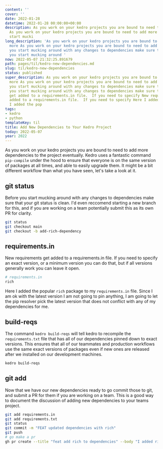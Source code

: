 ```yaml
---
content: ''
cover: ''
date: 2022-01-28
datetime: 2022-01-28 00:00:00+00:00
description: As you work on your kedro projects you are bound to need to add more
  As you work on your kedro projects you are bound to need to add more Before you
  start mucki
long_description: 'As you work on your kedro projects you are bound to need to add
  more As you work on your kedro projects you are bound to need to add more Before
  you start mucking around with any changes to dependencies make sure that Before
  you start mucking around '
now: 2022-05-07 21:32:25.891679
path: pages/til/kedro-new-dependencies.md
slug: til/kedro-new-dependencies
status: published
super_description: As you work on your kedro projects you are bound to need to add
  more As you work on your kedro projects you are bound to need to add more Before
  you start mucking around with any changes to dependencies make sure that Before
  you start mucking around with any changes to dependencies make sure that New requirements
  get added to a requirements.in file.  If you need to specify New requirements get
  added to a requirements.in file.  If you need to specify Here I added the popular  Here
  I added the pop
tags:
- kedro
- python
templateKey: til
title: Add New Dependencies to Your Kedro Project
today: 2022-05-07
year: 2022
---
```


As you work on your kedro projects you are bound to need to add more
dependencies to the project eventually.  Kedro uses a fantastic command
`pip-compile` under the hood to ensure that everyone is on the same version of
packages at all times, and able to easily upgrade them.  It might be a bit
different workflow than what you have seen, let's take a look at it.

## git status

Before you start mucking around with any changes to dependencies make sure that
your git status is clean.  I'd even reccomend starting a new branch for this,
and if you are working on a team potentially submit this as its own PR for
clarity.

``` bash
git status
git checkout main
git checkout -b add-rich-dependency
```

## requirements.in

New requirements get added to a requirements.in file.  If you need to specify
an exact version, or a minimum version you can do that, but if all versions
generally work you can leave it open.

``` bash
# requirements.in
rich
```

Here I added the popular `rich` package to my `requirements.in` file.  Since
I am ok with the latest version I am not going to pin anything, I am going to
let the pip resolver pick the latest version that does not conflict with any of
my dependencies for me.

## build-reqs

The command `kedro build-reqs` will tell kedro to recompile the
`requirements.txt` file that has all of our dependencies pinned down to exact
versions.  This ensures that all of our teammates and production workflows use
the same exact versions of packages even if new ones are released after we
installed on our development machines.

``` bash
kedro build-reqs
```

## git add

Now that we have our new dependencies ready to go commit those to git, and
submit a PR for them if you are working on a team.  This is a good way to
document the discussion of adding new dependencies to your teams project.

``` bash
git add requirements.in
git add requirements.txt
git status
git commit -m "FEAT updated dependencies with rich"
git push
# go make a pr
gh pr create --title "feat add rich to dependencies" --body "I added rich as a dependency, and ran pip-compile"
```
